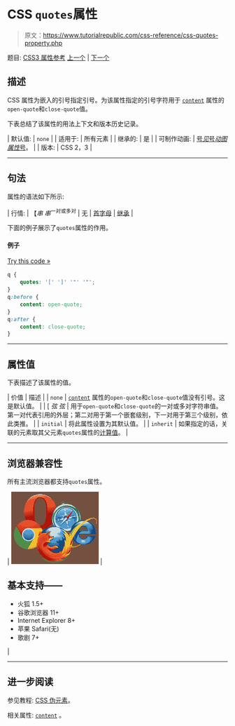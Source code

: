 # CSS `quotes`属性

> 原文：<https://www.tutorialrepublic.com/css-reference/css-quotes-property.php>

题目: [CSS3 属性参考](css3-properties.php) [上一个](css-position-property.php) | [下一个](css3-resize-property.php)

## 描述

CSS 属性为嵌入的引号指定引号。为该属性指定的引号字符用于 [`content`](css-content-property.php) 属性的`open-quote`和`close-quote`值。

下表总结了该属性的用法上下文和版本历史记录。

| 默认值: | `none` |
| 适用于: | 所有元素 |
| 继承的: | 是 |
| 可制作动画: | [号*见*号*动图属性*号](css-animatable-properties.php)。 |
| 版本: | CSS 2，3 |

* * *

## 句法

属性的语法如下所示:

| 行情: | 【*串* *串*<sup>一对或多对</sup> &#124; 无 &#124; [首字母](../definitions.php#initial) &#124; [继承](../definitions.php#inherit) |

下面的例子展示了`quotes`属性的作用。

#### 例子

[Try this code »](../codelab.php?topic=css&file=quotes-property "Try this code using online Editor")

```css
q {
    quotes: '[' ']' '"' '"';
}
q:before {
    content: open-quote;
}
q:after {
    content: close-quote;
}
```

* * *

## 属性值

下表描述了该属性的值。

| 价值 | 描述 |
| `none` | [`content`](css-content-property.php) 属性的`open-quote`和`close-quote`值没有引号。这是默认值。 |
| [ *弦* *弦* | 用于`open-quote`和`close-quote`的一对或多对字符串值。第一对代表引用的外层；第二对用于第一个嵌套级别，下一对用于第三个级别，依此类推。 |
| `initial` | 将此属性设置为其默认值。 |
| `inherit` | 如果指定的话，关联的元素取其父元素`quotes`属性的[计算值](../definitions.php#computed-value)。 |

* * *

## 浏览器兼容性

所有主流浏览器都支持`quotes`属性。

| ![Browsers Icon](img/e9331123c77668c1832e541c2fca1002.png) | 

## 基本支持——

*   火狐 1.5+
*   谷歌浏览器 11+
*   Internet Explorer 8+
*   苹果 Safari(无)
*   歌剧 7+

 |

* * *

## 进一步阅读

参见教程: [CSS 伪元素](../css-tutorial/css-pseudo-elements.php)。

相关属性: [`content`](css-content-property.php) 。